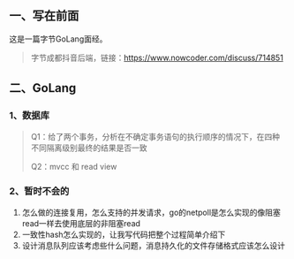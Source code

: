 ## 一、写在前面

这是一篇字节GoLang面经。

> 字节成都抖音后端，链接：https://www.nowcoder.com/discuss/714851



## 二、GoLang

### 1、数据库

> Q1：给了两个事务，分析在不确定事务语句的执行顺序的情况下，在四种不同隔离级别最终的结果是否一致
>
> Q2：mvcc 和 read view



### 2、暂时不会的

1. 怎么做的连接复用，怎么支持的并发请求，go的netpoll是怎么实现的像阻塞read一样去使用底层的非阻塞read
2. 一致性hash怎么实现的，让我写代码把整个过程简单介绍下
3. 设计消息队列应该考虑些什么问题，消息持久化的文件存储格式应该怎么设计

